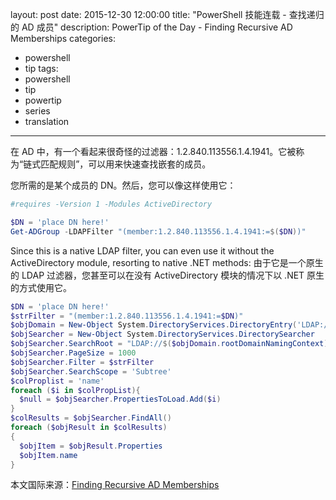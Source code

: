 layout: post
date: 2015-12-30 12:00:00
title: "PowerShell 技能连载 - 查找递归的 AD 成员"
description: PowerTip of the Day - Finding Recursive AD Memberships
categories:
- powershell
- tip
tags:
- powershell
- tip
- powertip
- series
- translation
---
在 AD 中，有一个看起来很奇怪的过滤器：1.2.840.113556.1.4.1941。它被称为“链式匹配规则”，可以用来快速查找嵌套的成员。

您所需的是某个成员的 DN。然后，您可以像这样使用它：

```powershell
#requires -Version 1 -Modules ActiveDirectory 

$DN = 'place DN here!'
Get-ADGroup -LDAPFilter "(member:1.2.840.113556.1.4.1941:=$($DN))"
```

Since this is a native LDAP filter, you can even use it without the ActiveDirectory module, resorting to native .NET methods:
由于它是一个原生的 LDAP 过滤器，您甚至可以在没有 ActiveDirectory 模块的情况下以 .NET 原生的方式使用它。

```powershell
$DN = 'place DN here!'
$strFilter = "(member:1.2.840.113556.1.4.1941:=$DN)"
$objDomain = New-Object System.DirectoryServices.DirectoryEntry('LDAP://rootDSE')
$objSearcher = New-Object System.DirectoryServices.DirectorySearcher
$objSearcher.SearchRoot = "LDAP://$($objDomain.rootDomainNamingContext)"
$objSearcher.PageSize = 1000
$objSearcher.Filter = $strFilter
$objSearcher.SearchScope = 'Subtree'
$colProplist = 'name'
foreach ($i in $colPropList){
  $null = $objSearcher.PropertiesToLoad.Add($i)
}
$colResults = $objSearcher.FindAll()
foreach ($objResult in $colResults)
{
  $objItem = $objResult.Properties
  $objItem.name
}
```

<!--more-->
本文国际来源：[Finding Recursive AD Memberships](http://powershell.com/cs/blogs/tips/archive/2015/12/30/finding-recursive-ad-memberships.aspx)
